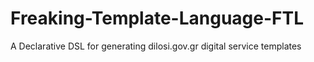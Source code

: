 # Freaking-Template-Language-FTL
A Declarative DSL for generating dilosi.gov.gr digital service templates
